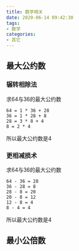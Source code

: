 ```yaml
---
title: 数学相关
date: 2020-06-14 09:42:30
tags:
- 数学
categories:
- 其它
---
```


## 最大公约数

### 辗转相除法

求64与36的最大公约数

```
64 = 1 * 36 + 28
36 = 1 * 28 + 8
28 = 3 * 8 + 4
8 = 2 * 4
```
所以最大公约数是4

### 更相减损术

求64与36的最大公约数

```
64 - 36 = 28
36 - 28 = 8
28 - 8 = 20
20 - 8 = 12
12 - 8 = 4
8 - 4 = 4
```
所以最大公约数是4

## 最小公倍数